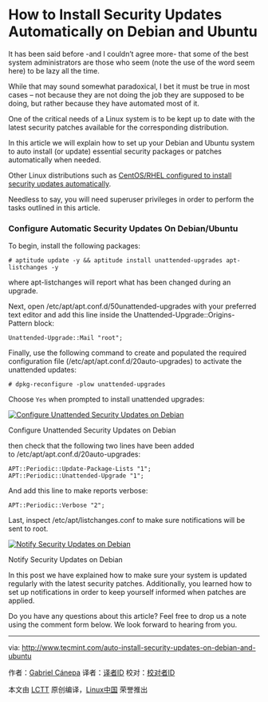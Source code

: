 How to Install Security Updates Automatically on Debian and Ubuntu
============================================================

It has been said before -and I couldn’t agree more- that some of the best system administrators are those who seem (note the use of the word seem here) to be lazy all the time.

While that may sound somewhat paradoxical, I bet it must be true in most cases – not because they are not doing the job they are supposed to be doing, but rather because they have automated most of it.

One of the critical needs of a Linux system is to be kept up to date with the latest security patches available for the corresponding distribution.

In this article we will explain how to set up your Debian and Ubuntu system to auto install (or update) essential security packages or patches automatically when needed.

Other Linux distributions such as [CentOS/RHEL configured to install security updates automatically][1].

Needless to say, you will need superuser privileges in order to perform the tasks outlined in this article.

### Configure Automatic Security Updates On Debian/Ubuntu

To begin, install the following packages:

```
# aptitude update -y && aptitude install unattended-upgrades apt-listchanges -y
```

where apt-listchanges will report what has been changed during an upgrade.

Next, open /etc/apt/apt.conf.d/50unattended-upgrades with your preferred text editor and add this line inside the Unattended-Upgrade::Origins-Pattern block:

```
Unattended-Upgrade::Mail "root";
```

Finally, use the following command to create and populated the required configuration file (/etc/apt/apt.conf.d/20auto-upgrades) to activate the unattended updates:

```
# dpkg-reconfigure -plow unattended-upgrades
```

Choose `Yes` when prompted to install unattended upgrades:

[
 ![Configure Unattended Security Updates on Debian](http://www.tecmint.com/wp-content/uploads/2016/11/Configure-Unattended-Security-Updates-on-Debian.png) 
][2]

Configure Unattended Security Updates on Debian

then check that the following two lines have been added to /etc/apt/apt.conf.d/20auto-upgrades:

```
APT::Periodic::Update-Package-Lists "1";
APT::Periodic::Unattended-Upgrade "1";
```

And add this line to make reports verbose:

```
APT::Periodic::Verbose "2";
```

Last, inspect /etc/apt/listchanges.conf to make sure notifications will be sent to root.

[
 ![Notify Security Updates on Debian](http://www.tecmint.com/wp-content/uploads/2016/11/Notify-Security-Updates-on-Debian.png) 
][3]

Notify Security Updates on Debian

In this post we have explained how to make sure your system is updated regularly with the latest security patches. Additionally, you learned how to set up notifications in order to keep yourself informed when patches are applied.

Do you have any questions about this article? Feel free to drop us a note using the comment form below. We look forward to hearing from you.

--------------------------------------------------------------------------------

via: http://www.tecmint.com/auto-install-security-updates-on-debian-and-ubuntu

作者：[Gabriel Cánepa][a]
译者：[译者ID](https://github.com/译者ID)
校对：[校对者ID](https://github.com/校对者ID)

本文由 [LCTT](https://github.com/LCTT/TranslateProject) 原创编译，[Linux中国](https://linux.cn/) 荣誉推出

[a]:http://www.tecmint.com/author/gacanepa/
[1]:http://www.tecmint.com/auto-install-security-patches-updates-on-centos-rhel/
[2]:http://www.tecmint.com/wp-content/uploads/2016/11/Configure-Unattended-Security-Updates-on-Debian.png
[3]:http://www.tecmint.com/wp-content/uploads/2016/11/Notify-Security-Updates-on-Debian.png
